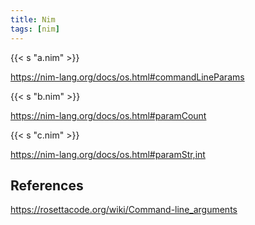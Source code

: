 ```yaml
---
title: Nim
tags: [nim]
---
```


{{< s "a.nim" >}}

<https://nim-lang.org/docs/os.html#commandLineParams>

{{< s "b.nim" >}}

<https://nim-lang.org/docs/os.html#paramCount>

{{< s "c.nim" >}}

<https://nim-lang.org/docs/os.html#paramStr,int>

## References

<https://rosettacode.org/wiki/Command-line_arguments>
